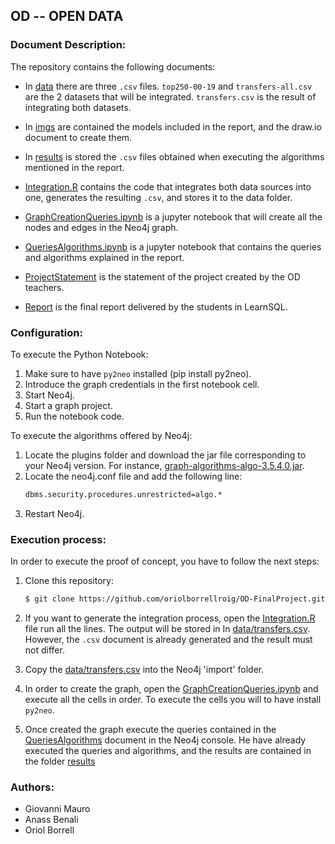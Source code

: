﻿## OD -- OPEN DATA

### Document Description:

The repository contains the following documents:

* In [data](https://github.com/oriolborrellroig/OD-FinalProject/tree/master/data) there are three `.csv` files. `top250-00-19` and `transfers-all.csv` are the 2 datasets that will be integrated. `transfers.csv` is the result of integrating both datasets.

* In [imgs](https://github.com/oriolborrellroig/OD-FinalProject/tree/master/imgs) are contained the models included in the report, and the draw.io document to create them.

* In [results](https://github.com/oriolborrellroig/OD-FinalProject/tree/master/results) is stored the `.csv` files obtained when executing the algorithms mentioned in the report.

* [Integration.R](https://github.com/oriolborrellroig/OD-FinalProject/blob/master/Integration.R) contains the code that integrates both data sources into one, generates the resulting `.csv`, and stores it to the data folder.

* [GraphCreationQueries.ipynb](https://github.com/oriolborrellroig/OD-FinalProject/blob/master/GraphCreationQueries.ipynb) is a jupyter notebook that will create all the nodes and edges in the Neo4j graph.

* [QueriesAlgorithms.ipynb](https://github.com/oriolborrellroig/OD-FinalProject/blob/master/QueriesAlgorithms.ipynb) is a jupyter notebook that contains the queries and algorithms explained in the report.

* [ProjectStatement](https://github.com/oriolborrellroig/OD-FinalProject/blob/master/ProjectStatement.pdf) is the statement of the project created by the OD teachers.

* [Report](https://github.com/oriolborrellroig/OD-FinalProject/blob/master/Report.pdf) is the final report delivered by the students in LearnSQL.

### Configuration:
To execute the Python Notebook:
 1. Make sure to have `py2neo` installed (pip install py2neo).
 2. Introduce the graph credentials in the first notebook cell.
 3. Start Neo4j.
 4. Start a graph project.
 4. Run the notebook code.
 
To execute the algorithms offered by Neo4j:
 1. Locate the plugins folder and download the jar file corresponding to your Neo4j version. For instance,
 [graph-algorithms-algo-3.5.4.0.jar](https://github.com/neo4j-contrib/neo4j-graph-algorithms/releases/download/3.5.4.0/graph-algorithms-algo-3.5.4.0.jar).
 2. Locate the neo4j.conf file and add the following line:
    ```sh
    dbms.security.procedures.unrestricted=algo.*
    ```
 3. Restart Neo4j.

### Execution process:

In order to execute the proof of concept, you have to follow the next steps:
 1. Clone this repository:
    ```sh
    $ git clone https://github.com/oriolborrellroig/OD-FinalProject.git
    ```
 2. If you want to generate the integration process, open the [Integration.R](https://github.com/oriolborrellroig/OD-FinalProject/blob/master/Integration.R) file run all the lines. The output will be stored in In [data/transfers.csv](https://github.com/oriolborrellroig/OD-FinalProject/blob/master/data/transfers.csv). However, the `.csv` document is already generated and the result must not differ.

 3. Copy the [data/transfers.csv](https://github.com/oriolborrellroig/OD-FinalProject/blob/master/data/transfers.csv) into the Neo4j 'import' folder.

 4. In order to create the graph, open the [GraphCreationQueries.ipynb](https://github.com/oriolborrellroig/OD-FinalProject/blob/master/GraphCreationQueries.ipynb) and execute all the cells in order. To execute the cells you will to have install `py2neo`.

 5. Once created the graph execute the queries contained in the [QueriesAlgorithms](https://github.com/oriolborrellroig/OD-FinalProject/blob/master/QueriesAlgorithms.ipynb) document in the Neo4j console. He have already executed the queries and algorithms, and the results are contained in the folder [results](https://github.com/oriolborrellroig/OD-FinalProject/tree/master/results)

### Authors:
 * Giovanni Mauro
 * Anass Benali
 * Oriol Borrell

